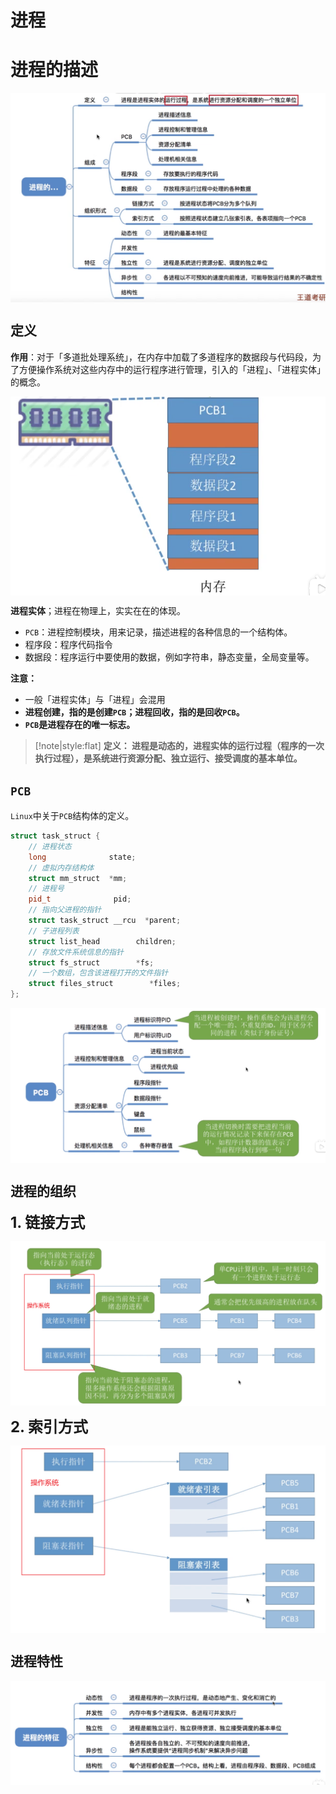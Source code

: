 # 进程

# 进程的描述

<p style="text-align:center;"><img src="../../image/os/summary7.png" align="middle" /></p>

## 定义

**作用**：对于「多道批处理系统」，在内存中加载了多道程序的数据段与代码段，为了方便操作系统对这些内存中的运行程序进行管理，引入的「进程」、「进程实体」的概念。


<p style="text-align:center;"><img src="../../image/os/processEntity.png" align="middle" /></p>


**进程实体**；进程在物理上，实实在在的体现。
- `PCB`：进程控制模块，用来记录，描述进程的各种信息的一个结构体。
- 程序段：程序代码指令
- 数据段：程序运行中要使用的数据，例如字符串，静态变量，全局变量等。

**注意：** 
- 一般「进程实体」与「进程」会混用
- **进程创建，指的是创建`PCB`；进程回收，指的是回收`PCB`。**
- **`PCB`是进程存在的唯一标志。**

> [!note|style:flat]
> **定义： 进程是动态的，进程实体的运行过程（程序的一次执行过程），是系统进行资源分配、独立运行、接受调度的基本单位。**

## `PCB`

`Linux`中关于`PCB`结构体的定义。
```cpp
struct task_struct {
    // 进程状态
    long              state;
    // 虚拟内存结构体
    struct mm_struct  *mm;
    // 进程号
    pid_t              pid;
    // 指向父进程的指针
    struct task_struct __rcu  *parent;
    // 子进程列表
    struct list_head        children;
    // 存放文件系统信息的指针
    struct fs_struct        *fs;
    // 一个数组，包含该进程打开的文件指针
    struct files_struct        *files;
};
```

<p style="text-align:center;"><img src="../../image/os/pcb.png" align="middle" /></p>


## 进程的组织

<span style="font-size:24px;font-weight:bold" class="section2">1. 链接方式</span>

<p style="text-align:center;"><img src="../../image/os/process_link.png" align="middle" /></p>

<span style="font-size:24px;font-weight:bold" class="section2">2. 索引方式</span>

<p style="text-align:center;"><img src="../../image/os/process_index.png" align="middle" /></p>

## 进程特性

<p style="text-align:center;"><img src="../../image/os/procee_feature.png" align="middle" /></p>